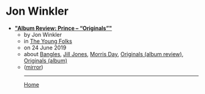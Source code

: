 # Jon Winkler 

 - [**"Album Review: Prince – “Originals”"**](https://www.theyoungfolks.com/review/133972/album-review-prince-originals/)<ul><li>by Jon Winkler </li><li>in [The Young Folks](https://www.theyoungfolks.com/)</li><li>on 24 June 2019</li><li>about [Bangles](../../topics/bangles/index.md), [Jill Jones](../../topics/jill-jones/index.md), [Morris Day](../../topics/morris-day/index.md), [Originals (album review)](../../topics/album-review/originals/index.md), [Originals (album)](../../topics/album/originals/index.md)</li><li>([mirror](https://web.archive.org/web/*/https://www.theyoungfolks.com/review/133972/album-review-prince-originals/))</li><ul>

----

[Home](../index.md)
